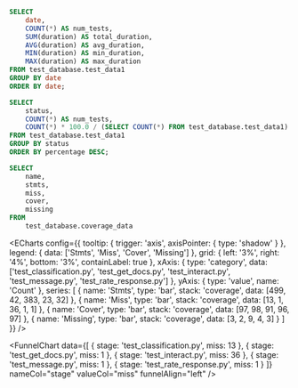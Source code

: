 ```sql table11
SELECT
    date,
    COUNT(*) AS num_tests,
    SUM(duration) AS total_duration,
    AVG(duration) AS avg_duration,
    MIN(duration) AS min_duration,
    MAX(duration) AS max_duration
FROM test_database.test_data1
GROUP BY date
ORDER BY date;
```


```sql table12
SELECT
    status,
    COUNT(*) AS num_tests,
    COUNT(*) * 100.0 / (SELECT COUNT(*) FROM test_database.test_data1) AS percentage
FROM test_database.test_data1
GROUP BY status
ORDER BY percentage DESC;
```

<!-- test_database.test_data1 -->

```sql table13
SELECT 
    name,
    stmts,
    miss,
    cover,
    missing
FROM 
    test_database.coverage_data
```



<ECharts
    config={{
        tooltip: {
            trigger: 'axis',
            axisPointer: {
                type: 'shadow'
            }
        },
        legend: {
            data: ['Stmts', 'Miss', 'Cover', 'Missing']
        },
        grid: {
            left: '3%',
            right: '4%',
            bottom: '3%',
            containLabel: true
        },
        xAxis: {
            type: 'category',
            data: ['test_classification.py', 'test_get_docs.py', 'test_interact.py', 'test_message.py', 'test_rate_response.py']
        },
        yAxis: {
            type: 'value',
            name: 'Count'
        },
        series: [
            {
                name: 'Stmts',
                type: 'bar',
                stack: 'coverage',
                data: [499, 42, 383, 23, 32]
            },
            {
                name: 'Miss',
                type: 'bar',
                stack: 'coverage',
                data: [13, 1, 36, 1, 1]
            },
            {
                name: 'Cover',
                type: 'bar',
                stack: 'coverage',
                data: [97, 98, 91, 96, 97]
            },
            {
                name: 'Missing',
                type: 'bar',
                stack: 'coverage',
                data: [3, 2, 9, 4, 3]
            }
        ]
    }}
/>


<FunnelChart 
    data={[
        { stage: 'test_classification.py', miss: 13 },
        { stage: 'test_get_docs.py', miss: 1 },
        { stage: 'test_interact.py', miss: 36 },
        { stage: 'test_message.py', miss: 1 },
        { stage: 'test_rate_response.py', miss: 1 }
    ]}
    nameCol="stage"
    valueCol="miss"
    funnelAlign="left"
/>

